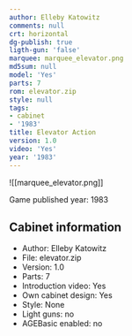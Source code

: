 ```yaml
---
author: Elleby Katowitz
comments: null
crt: horizontal
dg-publish: true
ligth-gun: 'false'
marquee: marquee_elevator.png
md5sum: null
model: 'Yes'
parts: 7
rom: elevator.zip
style: null
tags:
- cabinet
- '1983'
title: Elevator Action
version: 1.0
video: 'Yes'
year: '1983'
---
```


![[marquee_elevator.png]]

Game published year: 1983

## Cabinet information

- Author: Elleby Katowitz
- File: elevator.zip
- Version: 1.0
- Parts: 7
- Introduction video: Yes
- Own cabinet design: Yes
- Style: None
- Light guns: no
- AGEBasic enabled: no

